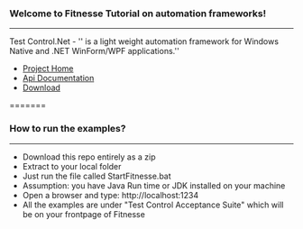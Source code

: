 ###  Welcome to Fitnesse Tutorial on automation frameworks!
***

Test Control.Net  - '' is a light weight automation framework for Windows Native and .NET WinForm/WPF applications.''
  * [Project Home](http://testcontrol.org)
  * [Api Documentation](http://testcontrol.org/Help/html/R_Project_Documentation.htm)
  * [Download](http://testcontrol.codeplex.com/releases)


=======

### How to run the examples?
***

* Download this repo entirely as a zip 
* Extract to your local folder
* Just run the file called StartFitnesse.bat
 * Assumption: you have Java Run time or JDK installed on your machine
* Open a browser and type:  http://localhost:1234
* All the examples are under "Test Control Acceptance Suite" which will be on your frontpage of Fitnesse
 

